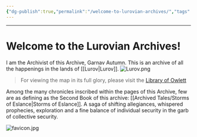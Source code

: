 ```yaml
---
{"dg-publish":true,"permalink":"/welcome-to-lurovian-archives/","tags":["gardenEntry"]}
---
```



---
# Welcome to the Lurovian Archives!
I am the Archivist of this Archive, Garnav Autumn.
This is an archive of all the happenings in the lands of [[Lurov\|Lurov]].
![Lurov.png](/img/user/Images/Lurov.png)
> For viewing the map in its full glory, please visit the [Library of Owlett](https://drive.google.com/file/d/1xn0EzgXdCEwiB8kuy_5bcLa4MbKU7zFB/view?usp=sharing)

Among the many chronicles inscribed within the pages of this Archive, few are as defining as the Second Book of this archive: [[Archived Tales/Storms of Eslance\|Storms of Eslance]]. A saga of shifting allegiances, whispered prophecies, exploration and a fine balance of individual security in the garb of collective security.


![favicon.jpg](/img/user/favicon.jpg)

